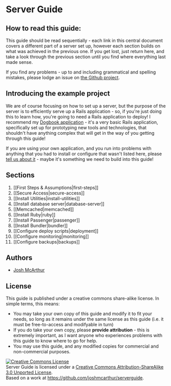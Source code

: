 Server Guide
===

How to read this guide:
---

This guide should be read sequentially - each link in this central document covers a different part of a server set up, however each section builds on what was achieved in the previous one. If you get lost, just return here, and take a look through the previous section until you find where everything last made sense.

If you find any problems - up to and including grammatical and spelling mistakes, please lodge an issue on [the Github project](https://github.com/joshmcarthur/serverguide/issues).

Introducing the example project
---

We are of course focusing on how to set up a server, but the purpose of the server is to efficiently serve up a Rails application - so, if you're just doing this to learn how, you're going to need a Rails application to deploy! I recommend my [Dogbook application](https://github.com/joshmcarthur/dogbook/tree/serverguide) - it's a very basic Rails application, specifically set up for prototyping new tools and technologies, that shouldn't have anything complex that will get in the way of you getting through this guide! 

If you are using your own application, and you run into problems with anything that you had to install or configure that wasn't listed here, please [tell us about it](https://github.com/joshmcarthur/serverguide/issues/new) - maybe it's something we need to build into this guide!

Sections
---

1. [[First Steps & Assumptions|first-steps]]
2. [[Secure Access|secure-access]]
3. [[Install Utilities|install-utilities]]
4. [[Install database server|database-server]]
5. [[Memcached|memcached]]
6. [[Install Ruby|ruby]]
7. [[Install Passenger|passenger]]
8. [[Install Bundler|bundler]]
9. [[Configure deploy scripts|deployment]]
10. [[Configure monitoring|monitoring]]
11. [[Configure backups|backups]]

Authors
---

* [Josh McArthur](https://github.com/joshmcarthur)

License
---

This guide is published under a creative commons share-alike license. In simple terms, this means:

* You may take your own copy of this guide and modify it to fit your needs, so long as it remains under the same license as this guide (i.e. it must be free-to-access and modifyable in turn)
* If you do take your own copy, please **provide attribution** - this is extremely important, as I want anyone who experiences problems with this guide to know where to go for help.
* You may use this guide, and any modified copies for commercial and non-commercial purposes.

<a rel="license" href="http://creativecommons.org/licenses/by-sa/3.0/deed.en_US"><img alt="Creative Commons License" style="border-width:0" src="http://i.creativecommons.org/l/by-sa/3.0/88x31.png" /></a><br /><span xmlns:dct="http://purl.org/dc/terms/" href="http://purl.org/dc/dcmitype/Text" property="dct:title" rel="dct:type">Server Guide</span> is licensed under a <a rel="license" href="http://creativecommons.org/licenses/by-sa/3.0/deed.en_US">Creative Commons Attribution-ShareAlike 3.0 Unported License</a>.<br />Based on a work at <a xmlns:dct="http://purl.org/dc/terms/" href="https://github.com/joshmcarthur/serverguide" rel="dct:source">https://github.com/joshmcarthur/serverguide</a>.



